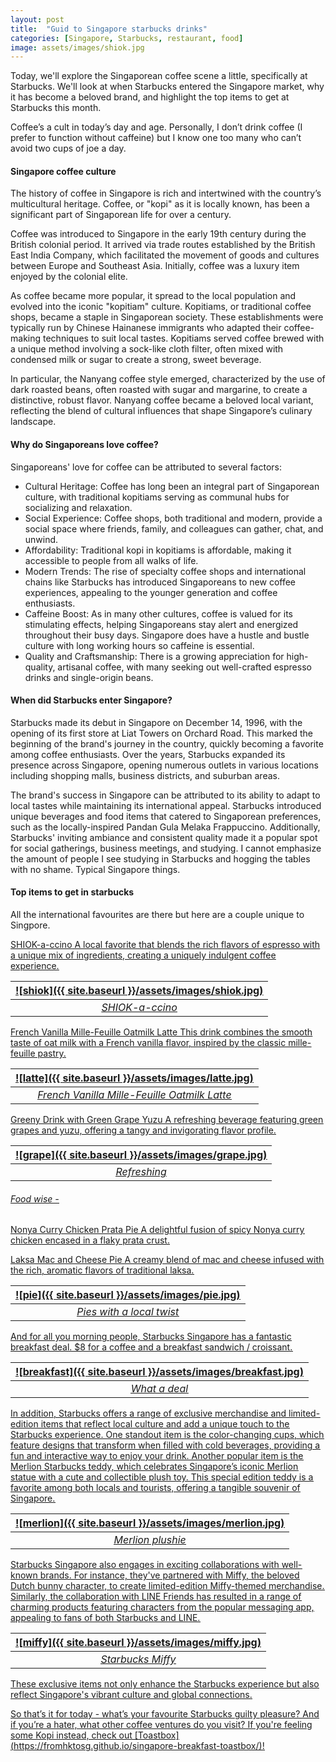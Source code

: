 ```yaml
---
layout: post
title:  "Guid to Singapore starbucks drinks"
categories: [Singapore, Starbucks, restaurant, food]
image: assets/images/shiok.jpg
---
```


Today, we'll explore the Singaporean coffee scene a little, specifically at Starbucks. We'll look at when Starbucks entered the Singapore market, why it has become a beloved brand, and highlight the top items to get at Starbucks this month. 

Coffee’s a cult in today’s day and age. Personally, I don’t drink coffee (I prefer to function without caffeine) but I know one too many who can’t avoid two cups of joe a day. 

#### Singapore coffee culture

The history of coffee in Singapore is rich and intertwined with the country’s multicultural heritage. Coffee, or "kopi" as it is locally known, has been a significant part of Singaporean life for over a century.

Coffee was introduced to Singapore in the early 19th century during the British colonial period. It arrived via trade routes established by the British East India Company, which facilitated the movement of goods and cultures between Europe and Southeast Asia. Initially, coffee was a luxury item enjoyed by the colonial elite.

As coffee became more popular, it spread to the local population and evolved into the iconic "kopitiam" culture. Kopitiams, or traditional coffee shops, became a staple in Singaporean society. These establishments were typically run by Chinese Hainanese immigrants who adapted their coffee-making techniques to suit local tastes. Kopitiams served coffee brewed with a unique method involving a sock-like cloth filter, often mixed with condensed milk or sugar to create a strong, sweet beverage.

In particular, the Nanyang coffee style emerged, characterized by the use of dark roasted beans, often roasted with sugar and margarine, to create a distinctive, robust flavor. Nanyang coffee became a beloved local variant, reflecting the blend of cultural influences that shape Singapore’s culinary landscape.

#### Why do Singaporeans love coffee?

Singaporeans' love for coffee can be attributed to several factors:

+ Cultural Heritage: Coffee has long been an integral part of Singaporean culture, with traditional kopitiams serving as communal hubs for socializing and relaxation.
+ Social Experience: Coffee shops, both traditional and modern, provide a social space where friends, family, and colleagues can gather, chat, and unwind.
+ Affordability: Traditional kopi in kopitiams is affordable, making it accessible to people from all walks of life.
+ Modern Trends: The rise of specialty coffee shops and international chains like Starbucks has introduced Singaporeans to new coffee experiences, appealing to the younger generation and coffee enthusiasts.
+ Caffeine Boost: As in many other cultures, coffee is valued for its stimulating effects, helping Singaporeans stay alert and energized throughout their busy days. Singapore does have a hustle and bustle culture with long working hours so caffeine is essential.
+ Quality and Craftsmanship: There is a growing appreciation for high-quality, artisanal coffee, with many seeking out well-crafted espresso drinks and single-origin beans.

#### When did Starbucks enter Singapore?

Starbucks made its debut in Singapore on December 14, 1996, with the opening of its first store at Liat Towers on Orchard Road. This marked the beginning of the brand's journey in the country, quickly becoming a favorite among coffee enthusiasts. Over the years, Starbucks expanded its presence across Singapore, opening numerous outlets in various locations including shopping malls, business districts, and suburban areas.

The brand's success in Singapore can be attributed to its ability to adapt to local tastes while maintaining its international appeal. Starbucks introduced unique beverages and food items that catered to Singaporean preferences, such as the locally-inspired Pandan Gula Melaka Frappuccino. Additionally, Starbucks' inviting ambiance and consistent quality made it a popular spot for social gatherings, business meetings, and studying. I cannot emphasize the amount of people I see studying in Starbucks and hogging the tables with no shame. Typical Singapore things.

#### Top items to get in starbucks

All the international favourites are there but here are a couple unique to Singpore.

<u>SHIOK-a-ccino<u>
A local favorite that blends the rich flavors of espresso with a unique mix of ingredients, creating a uniquely indulgent coffee experience.

| ![shiok]({{ site.baseurl }}/assets/images/shiok.jpg)
|:--:| 
|  *SHIOK-a-ccino*  |

<u>French Vanilla Mille-Feuille Oatmilk Latte<u>
This drink combines the smooth taste of oat milk with a French vanilla flavor, inspired by the classic mille-feuille pastry.

| ![latte]({{ site.baseurl }}/assets/images/latte.jpg)
|:--:| 
|  *French Vanilla Mille-Feuille Oatmilk Latte*  |

<u>Greeny Drink with Green Grape Yuzu<u>
A refreshing beverage featuring green grapes and yuzu, offering a tangy and invigorating flavor profile.

| ![grape]({{ site.baseurl }}/assets/images/grape.jpg)
|:--:| 
|  *Refreshing*  |

###### Food wise -

<u>Nonya Curry Chicken Prata Pie<u>
A delightful fusion of spicy Nonya curry chicken encased in a flaky prata crust.

<u>Laksa Mac and Cheese Pie<u>
A creamy blend of mac and cheese infused with the rich, aromatic flavors of traditional laksa.

| ![pie]({{ site.baseurl }}/assets/images/pie.jpg)
|:--:| 
|  *Pies with a local twist*  |

And for all you morning people, Starbucks Singapore has a fantastic breakfast deal. $8 for a coffee and a breakfast sandwich / croissant.

| ![breakfast]({{ site.baseurl }}/assets/images/breakfast.jpg)
|:--:| 
|  *What a deal*  |

In addition, Starbucks offers a range of exclusive merchandise and limited-edition items that reflect local culture and add a unique touch to the Starbucks experience. One standout item is the color-changing cups, which feature designs that transform when filled with cold beverages, providing a fun and interactive way to enjoy your drink. Another popular item is the Merlion Starbucks teddy, which celebrates Singapore’s iconic Merlion statue with a cute and collectible plush toy. This special edition teddy is a favorite among both locals and tourists, offering a tangible souvenir of Singapore.

| ![merlion]({{ site.baseurl }}/assets/images/merlion.jpg)
|:--:| 
|  *Merlion plushie*  |

Starbucks Singapore also engages in exciting collaborations with well-known brands. For instance, they've partnered with Miffy, the beloved Dutch bunny character, to create limited-edition Miffy-themed merchandise. Similarly, the collaboration with LINE Friends has resulted in a range of charming products featuring characters from the popular messaging app, appealing to fans of both Starbucks and LINE.

| ![miffy]({{ site.baseurl }}/assets/images/miffy.jpg)
|:--:| 
|  *Starbucks Miffy*  |

These exclusive items not only enhance the Starbucks experience but also reflect Singapore's vibrant culture and global connections.

So that’s it for today - what’s your favourite Starbucks guilty pleasure? And if you’re a hater, what other coffee ventures do you visit? If you're feeling some Kopi instead, check out [Toastbox] (https://fromhktosg.github.io/singapore-breakfast-toastbox/)!